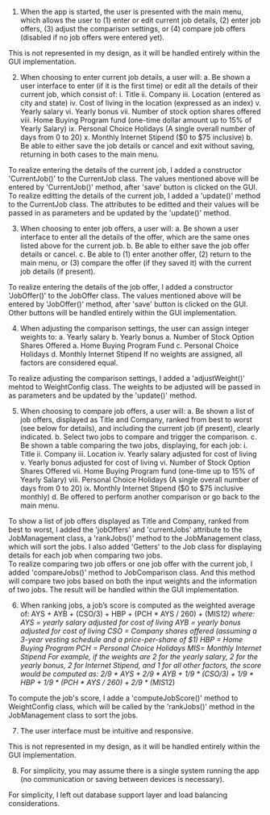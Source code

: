 1. When the app is started, the user is presented with the main menu, which allows the user to 
(1) enter or edit current job details, 
(2) enter job offers, 
(3) adjust the comparison settings, or 
(4) compare job offers (disabled if no job offers were entered yet).

This is not represented in my design, as it will be handled entirely within the GUI implementation.

2. When choosing to enter current job details, a user will: 
a. Be shown a user interface to enter (if it is the first time) or edit all the details of their current job, which consist of:
i. Title
ii. Company
iii. Location (entered as city and state)
iv. Cost of living in the location (expressed as an index)
v. Yearly salary
vi. Yearly bonus
vii. Number of stock option shares offered
viii. Home Buying Program fund (one-time dollar amount up to 15% of Yearly
Salary)
ix. Personal Choice Holidays (A single overall number of days from 0 to 20)
x. Monthly Internet Stipend ($0 to $75 inclusive)
b. Be able to either save the job details or cancel and exit without saving, returning
in both cases to the main menu.

To realize entering the details of the current job, I added a constructor 'CurrentJob()' to the CurrentJob class. The values mentioned above will be entered by 'CurrentJob()' method, after 'save' button is clicked on the GUI. To realize editting the details of the current job, I added a 'update()' method to the CurrentJob class. The attributes to be editted and their values will be passed in as parameters and be updated by the 'update()' method.

3. When choosing to enter job offers, a user will:
a. Be shown a user interface to enter all the details of the offer, which are the same
ones listed above for the current job.
b. Be able to either save the job offer details or cancel.
c. Be able to (1) enter another offer, (2) return to the main menu, or (3) compare the
offer (if they saved it) with the current job details (if present).

To realize entering the details of the job offer, I added a constructor 'JobOffer()' to the JobOffer class. The values mentioned above will be entered by 'JobOffer()' method, after 'save' button is clicked on the GUI. Other buttons will be handled entirely within the GUI implementation.


4. When adjusting the comparison settings, the user can assign integer weights to:
a. Yearly salary
b. Yearly bonus
a. Number of Stock Option Shares Offered
a. Home Buying Program Fund
c. Personal Choice Holidays
d. Monthly Internet Stipend
If no weights are assigned, all factors are considered equal.

To realize adjusting the comparison settings, I added a 'adjustWeight()' mehtod to WeightConfig class. The weights to be adjusted will be passed in as parameters and be updated by the 'update()' method.

5. When choosing to compare job offers, a user will:
a. Be shown a list of job offers, displayed as Title and Company, ranked from best
to worst (see below for details), and including the current job (if present), clearly
indicated.
b. Select two jobs to compare and trigger the comparison.
c. Be shown a table comparing the two jobs, displaying, for each job:
i. Title
ii. Company
iii. Location
iv. Yearly salary adjusted for cost of living
v. Yearly bonus adjusted for cost of living
vi. Number of Stock Option Shares Offered
vii. Home Buying Program fund (one-time up to 15% of Yearly Salary)
viii. Personal Choice Holidays (A single overall number of days from 0 to 20)
ix. Monthly Internet Stipend ($0 to $75 inclusive monthly)
d. Be offered to perform another comparison or go back to the main menu.

To show a list of job offers displayed as Title and Company, ranked from best to worst, I added the 'jobOffers' and 'currentJobs' attribute to the JobManagement class, a 'rankJobs()' method to the JobManagement class, which will sort the jobs. I also added 'Getters' to the Job class for displaying details for each job when comparing two jobs.   
To realize comparing two job offers or one job offer with the current job, I added 'compareJobs()' method to JobComparison class. And this method will compare two jobs based on both the input weights and the information of two jobs. The result will be handled within the GUI implementation.

6. When ranking jobs, a job’s score is computed as the weighted average of:
AYS + AYB + (CSO/3) + HBP + (PCH * AYS / 260) + (MIS*12)
where:
AYS = yearly salary adjusted for cost of living
AYB = yearly bonus adjusted for cost of living
CSO = Company shares offered (assuming a 3-year vesting schedule and a
price-per-share of $1)
HBP = Home Buying Program
PCH = Personal Choice Holidays
MIS= Monthly Internet Stipend
For example, if the weights are 2 for the yearly salary, 2 for the yearly bonus, 2 for
Internet Stipend, and 1 for all other factors, the score would be computed as:
2/9 * AYS + 2/9 * AYB + 1/9 * (CSO/3) + 1/9 * HBP + 1/9 * (PCH * AYS / 260) + 2/9 * (MIS*12)

To compute the job's score, I adde a 'computeJobScore()' method to WeightConfig class, which will be called by the 'rankJobs()' method in the JobManagement class to sort the jobs.

7. The user interface must be intuitive and responsive.

This is not represented in my design, as it will be handled entirely within the GUI implementation.

8. For simplicity, you may assume there is a single system running the app (no
communication or saving between devices is necessary).

For simplicity, I left out database support layer and load balancing considerations.